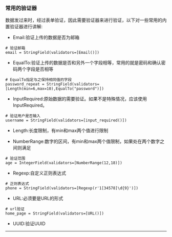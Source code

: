 ### 常用的验证器

数据发过来时，经过表单验证，因此需要验证器来进行验证，以下对一些常用的内置验证器进行讲解:

* Email:验证上传的数据是否为邮箱

```
# 验证邮箱
email = StringField(validators=[Email()])
```

* EqualTo:验证上传的数据是否和另外一个字段相等，常用的就是密码和确认密码两个字段是否相等

```
# EqualTo指定与之保持相同值的字段
password_repeat = StringField(validators=[Length(min=6,max=10),EqualTo("password")])
```

* InputRequired:原始数据的需要验证。如果不是特殊情况，应该使用InputRequired。

```
# 验证用户是否输入
username = StringField(validators=[input_required()])
```

* Length:长度限制，有min和max两个值进行限制

* NumberRange:数字的区间，有min和max两个值限制，如果处在两个数字之间则满足

```
# 验证范围
age = IntegerField(validators=[NumberRange(12,18)])
```

* Regexp:自定义正则表达式

```
# 正则表达式
phone = StringField(validators=[Regexp(r'1[34578]\d{9}')])
```

* URL:必须要是URL的形式

```
# url验证
home_page = StringField(validators=[URL()])
```

* UUID:验证UUID

---



